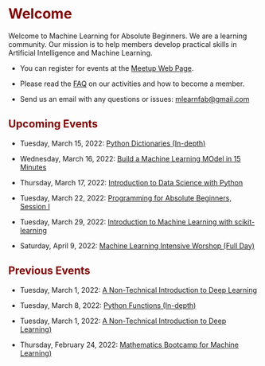 # <font color="maroon">Welcome</font>

Welcome to Machine Learning for Absolute Beginners. We are a learning community. Our mission is to help members develop practical skills in Artificial Intelligence and Machine Learning. 




* You can register for events at the [Meetup Web Page](https://www.meetup.com/mlearnfab/).

* Please read the [FAQ](faq) on our activities and how to become a member. 

* Send us an email with any questions or issues: mlearnfab@gmail.com


## <font color="maroon">Upcoming Events</font>

- Tuesday, March 15, 2022: [Python Dictionaries (In-depth)](https://www.meetup.com/mlearnfab/events/284178221/)

- Wednesday, March 16, 2022: [Build a Machine Learning MOdel in 15 Minutes](https://www.meetup.com/mlearnfab/events/284571447)

- Thursday, March 17, 2022: [Introduction to Data Science with Python](https://www.meetup.com/mlearnfab/events/284287074/)

- Tuesday, March 22, 2022: [Programming for Absolute Beginners, Session I](https://www.meetup.com/mlearnfab/events/284301204/)

- Tuesday, March 29, 2022: [Introduction to Machine Learning with scikit-learning](https://www.meetup.com/mlearnfab/events/284287474/)

- Saturday, April 9, 2022: [Machine Learning Intensive Worshop (Full Day) ](https://www.meetup.com/mlearnfab/events/284354357)



## <font color="maroon">Previous Events</font>


- Tuesday, March 1, 2022: [A Non-Technical Introduction to Deep Learning](https://www.meetup.com/mlearnfab/events/283608885/)

- Tuesday, March 8, 2022: [Python Functions (In-depth)](https://www.meetup.com/mlearnfab/events/284206972/)

- Tuesday, March 1, 2022: [A Non-Technical Introduction to Deep Learning)](https://www.meetup.com/mlearnfab/events/283608885/)

- Thursday, February 24, 2022: [Mathematics Bootcamp for Machine Learning)](https://www.meetup.com/mlearnfab/events/283834589/)



